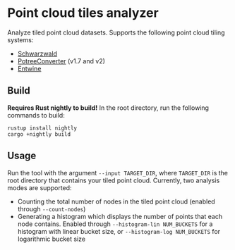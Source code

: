 # Point cloud tiles analyzer

Analyze tiled point cloud datasets. Supports the following point cloud tiling systems:

- [Schwarzwald](https://github.com/igd-geo/schwarzwald)
- [PotreeConverter](https://github.com/potree/PotreeConverter) (v1.7 and v2)
- [Entwine](https://entwine.io/)

## Build

**Requires Rust nightly to build!** In the root directory, run the following commands to build:
```
rustup install nightly
cargo +nightly build
```

## Usage

Run the tool with the argument `--input TARGET_DIR`, where `TARGET_DIR` is the root directory that contains your tiled point cloud. Currently, two analysis modes are supported:
- Counting the total number of nodes in the tiled point cloud (enabled through `--count-nodes`)
- Generating a histogram which displays the number of points that each node contains. Enabled through `--histogram-lin NUM_BUCKETS` for a histogram with linear bucket size, or `--histogram-log NUM_BUCKETS` for logarithmic bucket size